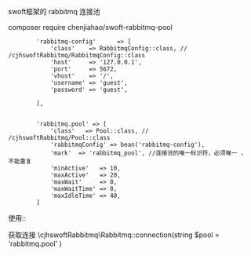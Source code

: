 swoft框架的 rabbitmq 连接池 

composer require chenjiahao/swoft-rabbitmq-pool


            'rabbitmq-config'      => [
                'class'    => RabbitmqConfig::class, //   /cjhswoftRabbitmq/RabbitmqConfig::class
                'host'     => '127.0.0.1',
                'port'     => 5672,
                'vhost'    => '/',
                'username' => 'guest',
                'password' => 'guest',
             
            ],


            'rabbitmq.pool' => [
                'class'   => Pool::class, //   /cjhswoftRabbitmq/Pool::class
                'rabbitmqConfig' => bean('rabbitmq-config'),
                'mark'  => 'rabbitmq_pool', //连接池的唯一标识符，必须唯一 ， 不能重复
                'minActive'   => 10,
                'maxActive'   => 20,
                'maxWait'     => 0,
                'maxWaitTime' => 0,
                'maxIdleTime' => 40,
            ]



使用::

获取连接
\cjhswoftRabbitmq\Rabbitmq::connection(string $pool =  'rabbitmq.pool' )